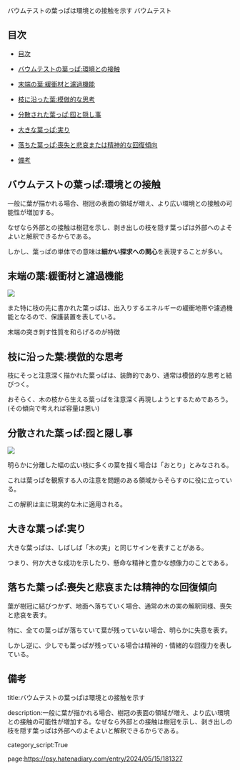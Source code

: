 バウムテストの葉っぱは環境との接触を示す
バウムテスト



## 目次



- [目次](#目次)

- [バウムテストの葉っぱ:環境との接触](#バウムテストの葉っぱ環境との接触)

- [末端の葉:緩衝材と濾過機能](#末端の葉緩衝材と濾過機能)

- [枝に沿った葉:模倣的な思考](#枝に沿った葉模倣的な思考)

- [分散された葉っぱ:囮と隠し事](#分散された葉っぱ囮と隠し事)

- [大きな葉っぱ:実り](#大きな葉っぱ実り)

- [落ちた葉っぱ:喪失と悲哀または精神的な回復傾向](#落ちた葉っぱ喪失と悲哀または精神的な回復傾向)

- [備考](#備考)







## バウムテストの葉っぱ:環境との接触



一般に葉が描かれる場合、樹冠の表面の領域が増え、より広い環境との接触の可能性が増加する。



なぜなら外部との接触は樹冠を示し、剥き出しの枝を隠す葉っぱは外部へのよそよいと解釈できるからである。





しかし、葉っぱの単体での意味は**細かい探求への関心**を表現することが多い。



## 末端の葉:緩衝材と濾過機能



<img src="https://encrypted-tbn0.gstatic.com/images?q=tbn:ANd9GcQ4a7_HPr27p19X4Xy7fpdCv5v6ROnxEPNGCA&usqp=CAU">



また特に枝の先に書かれた葉っぱは、出入りするエネルギーの緩衝地帯や濾過機能となるので、保護装置を表している。



末端の突き刺す性質を和らげるのが特徴





## 枝に沿った葉:模倣的な思考



枝にそっと注意深く描かれた葉っぱは、装飾的であり、通常は模倣的な思考と結びつく。



おそらく、木の枝から生える葉っぱを注意深く再現しようとするためであろう。(その傾向で考えれば容量は悪い)





## 分散された葉っぱ:囮と隠し事



<img src="https://encrypted-tbn0.gstatic.com/images?q=tbn:ANd9GcQ9FUG9F3YqWiMLt2muJ0TbVuZBMGurTMzsAg&usqp=CAU">



明らかに分離した幅の広い枝に多くの葉を描く場合は「おとり」とみなされる。

これは葉っぱを観察する人の注意を問題のある領域からそらすのに役に立っている。



この解釈は主に現実的な木に適用される。





## 大きな葉っぱ:実り



大きな葉っぱは、しばしば「木の実」と同じサインを表すことがある。



つまり、何か大きな成功を示したり、懸命な精神と豊かな想像力のことである。





## 落ちた葉っぱ:喪失と悲哀または精神的な回復傾向



葉が樹冠に結びつかず、地面へ落ちていく場合、通常の木の実の解釈同様、喪失と悲哀を表す。



特に、全ての葉っぱが落ちていて葉が残っていない場合、明らかに失意を表す。



しかし逆に、少しでも葉っぱが残っている場合は精神的・情緒的な回復力を表している。

























## 備考







title:バウムテストの葉っぱは環境との接触を示す





description:一般に葉が描かれる場合、樹冠の表面の領域が増え、より広い環境との接触の可能性が増加する。なぜなら外部との接触は樹冠を示し、剥き出しの枝を隠す葉っぱは外部へのよそよいと解釈できるからである。



category_script:True

page:https://psy.hatenadiary.com/entry/2024/05/15/181327
